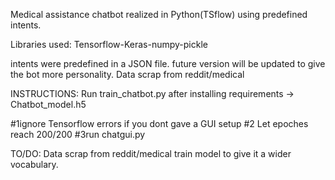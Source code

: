 Medical assistance chatbot realized in Python(TSflow) using predefined intents.

Libraries used: Tensorflow-Keras-numpy-pickle

intents were predefined in a JSON file. future version will be updated to give the bot more personality. Data scrap from reddit/medical



INSTRUCTIONS:
Run train_chatbot.py after installing requirements -> Chatbot_model.h5


#1ignore Tensorflow errors if you dont gave a GUI setup
#2 Let epoches reach 200/200
#3run chatgui.py 





TO/DO:
Data scrap from reddit/medical
train model to give it a wider vocabulary. 

